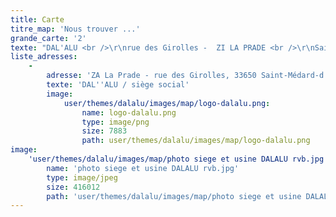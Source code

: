 ```yaml
---
title: Carte
titre_map: 'Nous trouver ...'
grande_carte: '2'
texte: "DAL'ALU <br />\r\nrue des Girolles -  ZI LA PRADE <br />\r\nSaint-Médard-D'Eyrans <br />\r\n T.   05 56 67 40 40 <br />\r\nservice.conseil@dalalu.fr"
liste_adresses:
    -
        adresse: 'ZA La Prade - rue des Girolles, 33650 Saint-Médard-d''Eyrans'
        texte: 'DAL''ALU / siège social'
        image:
            user/themes/dalalu/images/map/logo-dalalu.png:
                name: logo-dalalu.png
                type: image/png
                size: 7883
                path: user/themes/dalalu/images/map/logo-dalalu.png
image:
    'user/themes/dalalu/images/map/photo siege et usine DALALU rvb.jpg':
        name: 'photo siege et usine DALALU rvb.jpg'
        type: image/jpeg
        size: 416012
        path: 'user/themes/dalalu/images/map/photo siege et usine DALALU rvb.jpg'
---
```


